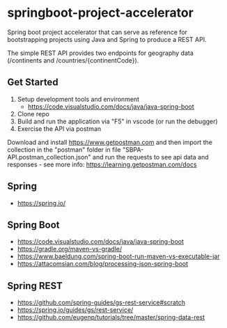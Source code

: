 # springboot-project-accelerator

Spring boot project accelerator that can serve as reference for bootstrapping projects using Java and Spring to produce a REST API.

The simple REST API provides two endpoints for geography data (/continents and /countries/{continentCode}).

## Get Started

1) Setup development tools and environment
    * https://code.visualstudio.com/docs/java/java-spring-boot
2) Clone repo
3) Build and run the application via "F5" in vscode (or run the debugger)
4) Exercise the API via postman

Download and install https://www.getpostman.com and then import the collection in the "postman" folder in file "SBPA-API.postman_collection.json" and run the requests to see api data and responses - see more info: https://learning.getpostman.com/docs

## Spring 

- https://spring.io/

## Spring Boot

- https://code.visualstudio.com/docs/java/java-spring-boot
- https://gradle.org/maven-vs-gradle/
- https://www.baeldung.com/spring-boot-run-maven-vs-executable-jar
- https://attacomsian.com/blog/processing-json-spring-boot

## Spring REST

- https://github.com/spring-guides/gs-rest-service#scratch
- https://spring.io/guides/gs/rest-service/
- https://github.com/eugenp/tutorials/tree/master/spring-data-rest
